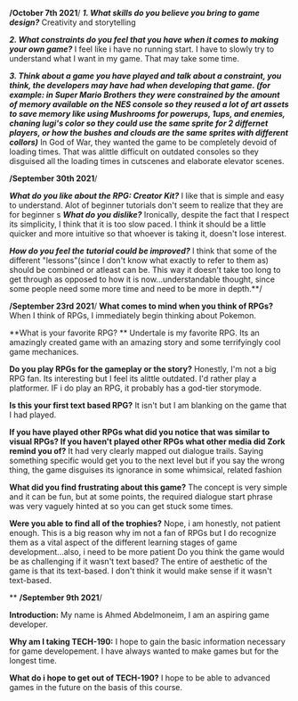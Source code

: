 **/October 7th 2021**/
***1. What skills do you believe you bring to game design?***
Creativity and storytelling

***2. What constraints do you feel that you have when it comes to making your own game?***
I feel like i have no running start. I have to slowly try to understand what I want in my game. That may take some time.

***3. Think about a game you have played and talk about a constraint, you think, the developers may have had when developing that game. (for example: in Super Mario Brothers they were constrained by the amount of memory available on the NES console so they reused a lot of art assets to save memory like using Mushrooms for powerups, 1ups, and enemies, chaning lugi's color so they could use the same sprite for 2 differnet players, or how the bushes and clouds are the same sprites with different collors)***
 In God of War, they wanted the game to be completely devoid of loading times. That was alittle difficult on outdated consoles so they disguised all the loading times in cutscenes and elaborate elevator scenes.
 
**/September 30th 2021**/

***What do you like about the RPG: Creator Kit?***
I like that is simple and easy to understand. Alot of beginner tutorials don't seem to realize that they are for beginner
s
***What do you dislike?***
Ironically, despite the fact that I respect its simplicity, I think that it is too slow paced. I think it should be a little quicker and more intuitive so that
whoever is taking it, doesn't lose interest.

***How do you feel the tutorial could be improved?***
I think that some of the different "lessons"(since I don't know what exactly to refer to them as) should be combined or atleast can be. This way it doesn't take too long to get
through as opposed to how it is now...understandable thought, since some people need some more time and need to be more in depth.**/

**/September 23rd 2021**/
**What comes to mind when you think of RPGs?**
When I think of RPGs, I immediately begin thinking about Pokemon.

**What is your favorite RPG? **
Undertale is my favorite RPG. Its an amazingly created game with an amazing story and some terrifyingly cool game mechanices.

**Do you play RPGs for the gameplay or the story?**
Honestly, I'm not a big RPG fan. Its interesting but I feel its alittle outdated. I'd rather play a platformer. IF i do play an RPG, it probably has a god-tier storymode.

**Is this your first text based RPG?**
It isn't but I am blanking on the game that I had played. 

**If you have played other RPGs what did you notice that was similar to visual RPGs? If you haven't played other RPGs what other media did Zork remind you of?**
It had very clearly mapped out dialogue trails. Saying something specific would get you to the next level but if you say the wrong thing, the game disguises its ignorance in some whimsical, related fashion 

**What did you find frustrating about this game?**
The concept is very simple and it can be fun, but at some points, the required dialogue start phrase was very vaguely hinted at so you can get stuck some times. 

**Were you able to find all of the trophies?**
Nope, i am honestly, not patient enough. This is a big reason why im not a fan of RPGs but I do recognize them as a vital aspect of the different learning stages of game development...also,  i need to be more patient
Do you think the game would be as challenging if it wasn't text based?
The entire of aesthetic of the game is that its text-based. I don't think it would make sense if it wasn't text-based.

**
**/September 9th 2021**/

**Introduction:**
My name is Ahmed Abdelmoneim, I am an aspiring game developer.

**Why am I taking TECH-190:**
I hope to gain the basic information necessary for game developement. I have always wanted to make games but for the longest time.

**What do i hope to get out of TECH-190?**
I hope to be able to advanced games in the future on the basis of this course.
